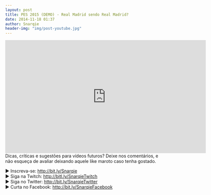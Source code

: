 ```yaml
---
layout: post
title: PES 2015 (DEMO) - Real Madrid sendo Real Madrid?
date: 2014-11-18 01:37
author: Snarqie
header-img: "img/post-youtube.jpg"
---
```

<iframe width="640" height="360" src="https://www.youtube.com/embed/uHXdLKSdodM?rel=0&amp;showinfo=0" frameborder="0" allowfullscreen></iframe>
Dicas, críticas e sugestões para vídeos futuros? Deixe nos comentários, e não esqueça de avaliar deixando aquele like maroto caso tenha gostado.

▶ Inscreva-se: <a href="http://bit.ly/Snarqie">http://bit.ly/Snarqie</a><br />
▶ Siga na Twitch: <a href="http://bitl.ly/SnarqieTwitch">http://bitl.ly/SnarqieTwitch</a><br />
▶ Siga no Twitter: <a href="http://bit.ly/SnarqieTwitter">http://bit.ly/SnarqieTwitter</a><br />
▶ Curta no Facebook: <a href="http://bit.ly/SnarqieFacebook">http://bit.ly/SnarqieFacebook</a>